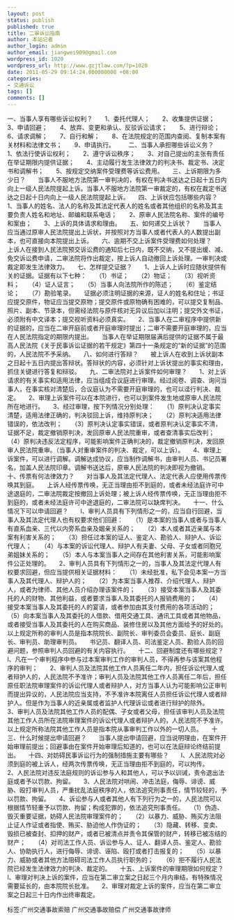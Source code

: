 ```yaml
---
layout: post
status: publish
published: true
title: 二审诉讼指南
author: 本站记者
author_login: admin
author_email: jiangwei909@gmail.com
wordpress_id: 1020
wordpress_url: http://www.gzjtlaw.com/?p=1020
date: 2011-05-29 09:14:24.000000000 +08:00
categories:
- 交通诉讼
tags: []
comments: []
---
```

一、当事人享有哪些诉讼权利？　　1、委托代理人；　　2、收集提供证据；　　3、申请回避；　　4、放弃、变更和承认、反驳诉讼请求；　　5、进行辩论；　　6、请求调解；　　7、自行和解；　　8、在法院规定的范围内查阅、复制本案有关材料和法律文书；　　9、申请执行。 　　二、当事人承担哪些诉讼义务？　　1、依法行使诉讼权利；　　2、遵守诉讼秩序；　　3、对自己提出的主张有责任在举证期限内提供证据；　　4、主动履行发生法律效力的判决书、裁定书、决定书和调解书；　　5、按规定交纳案件受理费等诉讼费用。　　三、上诉期限为多少日？　　当事人不服地方法院第一审判决的，有权在判决书送达之日起十五日内向上一级人民法院提起上诉。当事人不服地方法院第一审裁定的，有权在裁定书送达之日起十日内向上一级人民法院提起上诉。　　四、上诉状应包括哪些内容？　　1、当事人的姓名、法人的名称及其法定代表人的姓名或者其他组织的名称及其主要负责人姓名和地址、邮编和联系电话；　　2、原审人民法院名称、案件的编号和案由；　　3、上诉的具体请求和理由。　　五、如何递交上诉状？　　当事人应当通过原审人民法院提出上诉状，并按照对方当事人或者代表人的人数提出副本，也可直接向本院提出上诉。　　六、逾期不交上诉案件受理费如何处理？　　上诉人在接到人民法院预交诉讼费的通知后七日内，既不交纳，又不提出缓、减、免交诉讼费申请，二审法院将作出裁定，按上诉人自动撤回上诉处理。一审判决或裁定即发生法律效力。　　七、怎样提交证据？　　1、上诉人上诉时应随状提供有关的证据。证据有以下七种：　　（1）书证；　　（2）物证；　　（3）视听资料；　　（4）证人证言；　　（5）当事人向法院所作的陈述；　　（6）鉴定结论；　　（7）勘验笔录。　　证据必须注明证据的来源，证人的姓名和住址；书证应提交原件，物证应当提交原物；提交原件或原物确有困难的，可以提交复制品、照片、副本、节录本，但需经法院与原件核对无异议后加以注明；提交外文书证，必须附有中文译本；提交视听资料必须真实。　　2、当事人在二审程序中提供新的证据的，应当在二审开庭前或者开庭审理时提出；二审不需要开庭审理的，应当在人民法院指定的期限内提出。　　当事人在举证期限届满后提供的证据不属于最高人民法院《关于民事诉讼证据的若干规定》第四十一条规定的&ldquo;新的证据&rdquo;的范围的，人民法院不予采纳。　　八、如何进行答辩？　　被上诉人在收到上诉状副本之日起十五日内提出答辩状。答辩状的内容，必须针对上诉状提出的事实和理由，抓住关键进行答复和辩驳。　　九、二审法院对上诉案件如何审理？　　1、对上诉请求的有关事实和适用法律，应当组成合议庭进行审理。经过阅卷、调查、询问当事人，在事实核对清楚后，合议庭认为不需要开庭审理的，也可以迳行判决、裁定。　　2、审理上诉案件可以在本院进行，也可以到案件发生地或原审人民法院所在地进行。　　3、经过审理，按下列情况分别处理：　　（1）原判决认定事实清楚，适用法律正确的，判决驳回上诉，维持原判决；　　（2）原判决适用法律错误的，依法改判；　　（3）原判决认定事实错误，或者原判决认定事实不清，证据不足，裁定撤销原判决，发回原审人民法院重审，或者查清事实后改判；　　（4）原判决违反法定程序，可能影响案件正确判决的，裁定撤销原判决，发回原审人民法院重审。（当事人对重审案件的判决、裁定，可以上诉）。　　4、审理上诉案件，可以进行调解。调解达成协议，应当制作调解书，由审判人员、书记员署名，加盖人民法院印章。调解书送达后，原审人民法院的判决即视为撤销。　　十、传票有何法律效力？　　对当事人及其法定代理人、法定代表人应使用传票传唤其到庭。　　上诉人经传票传唤，无正当理由拒不到庭的，或者未经法庭许可中途退庭的，二审法院裁定按撤回上诉处理；被上诉人经传票传唤，无正当理由拒不到庭的，或者未经法庭许可中途退庭的，二审法院可以缺席判决。　　十一、什么情况下可以申请回避？　　l、审判人员具有下列情形之一的，应当自行回避，当事人及其法定代理人也有权要求他们回避：　　（1）是本案的当事人或者与当事人有直系血亲、三代以内旁系血亲及姻亲关系的；　　（2）本人或者其近亲属与本案有利害关系的；　　（3）担任过本案的证人、鉴定人、勘验人、辩护人、诉讼代理人；　　（4）与本案的诉讼代理人、辩护人有夫妻、父母、子女或者同胞兄弟姐妹关系的；　　（5）本人与本案当事人之间存在其他利害关系，可能影响案件公正处理的。　　2、审判人员具有下列情形之一的，当事人及其法定代理人有权要求回避，但应当提供相关证据材料：　　（1）未经批准，私下会见本案一方当事人及其代理人、辩护人的；　　（2）为本案当事人推荐、介绍代理人、辩护人，或者为律师、其他人员介绍办理该案件的；　　（3）接受本案当事人及其委托的人的财物、其他利益，或者要求当事人及其委托的人报销费用的；　　（4）接受本案当事人及其委托的人的宴请，或者参加由其支付费用的各项活动的；　　（5）向本案当事人及其委托的人借款、借用交通工具、通讯工具或者其他物品，或者接受当事人及其委托的人在购买商品、装修住房以及其他方面给予的好处的。　　以上规定所称的审判人员是指本院院长、副院长、审判委员会委员、庭长、副庭长、审判员、助理审判员。　　书记员、翻译人员、司法鉴定人员、勘验人员的回避问题，参照审判人员回避的有关内容执行。　　十二、回避制度还有哪些规定？　　l、凡在一个审判程序中参与过本案审判工作的审判人员，不得再参与该案其他程序的审判；　　2、审判人员及法院其他工作人员离任二年内，担任诉讼代理人或者辩护人的，人民法院不予准许；审判人员及法院其他工作人员离任二年后，担任原任职法院审理案件的诉讼代理人或者辩护人，对方当事人认为可能影响公正审判而提出异议的，人民法院应当支持，不予准许本院离任人员担任诉讼代理人或者辩护人。但是作为当事人的近亲属或者监护人代理诉讼或者进行辩护的除外。　　3、审判人员及法院其他工作人员的配偶、子女或者父母，担任该审判人员及法院其他工作人员所在法院审理案件的诉讼代理人或者辩护人的，人民法院不予准许。　　以上规定所称法院其他工作人员是指本院从事审判工作以外的一切人员。　　十三、什么时候提出申请回避？　　当事人提出申请回避，应当说明理由，在案件开始审理前提出；回避事由在案件开始审理后知道的，也可以在法庭辩论终结前提出。　　十四、对妨碍民事诉讼行为的强制措施主要有哪些？　　l、人民法院对必须到庭的被上诉人，经两次传票传唤，无正当理由拒不到庭的，可以拘传。　　2、人民法院对违反法庭规则的诉讼参与人和其他人，可以予以训诫，责令退出法庭或者予以罚款、拘留。　　3、人民法院对哄闹、冲击法庭，侮辱、诽谤、威胁、殴打审判人员，严重扰乱法庭秩序的人，依法追究刑事责任，情节较轻的，予以罚款、拘留。　　4、诉讼参与人或者其他人有下列行为之一的，人民法院可以根据情节轻重予以罚款、拘留；构成犯罪的，依法追究刑事责任。　　（1）伪造、毁灭重要证据，妨碍人民法院审理案件的；　　（2）以暴力、威胁、贿买方法阻止证人作证或者指使、贿买、胁迫他人作伪证的；　　（3）隐藏、转移、变卖、毁损已被查封、扣押的财产，或者已被清点并责令其保管的财产，转移已被冻结的财产；　　（4）对司法工作人员、诉讼参与人、证人、翻译人员、鉴定人、勘验人、协助执行人，进行侮辱、诽谤、诬陷、殴打或者打击报复的；　　（5）以暴力、威胁或者其他方法阻碍司法工作人员执行职务的；　　（6）拒不履行人民法院已经发生法律效力的判决、裁定的。　　十五、上诉案件的审理期限如何规定？　　l、审理对判决上诉的案件，应当在第二审立案之日起三个月内审结，有特殊情况需要延长的，由本院院长批准。　　2、审理对裁定上诉的案件，应当在第二审立案之日起三十日内作出终审裁定。标签:广州交通事故索赔 广州交通事故赔偿 广州交通事故律师
